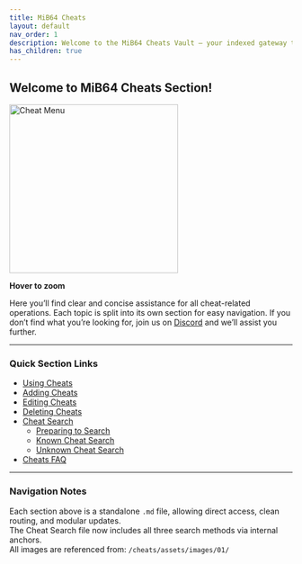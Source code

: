 ```yaml
---
title: MiB64 Cheats
layout: default
nav_order: 1
description: Welcome to the MiB64 Cheats Vault – your indexed gateway to cheat mastery.
has_children: true
---
```


<style>
.zoom-on-hover {
  display: inline-block;
  position: relative;
}

.zoom-on-hover img {
  width: 300px;
  transition: transform 0.3s ease;
  cursor: zoom-in;
  transform-origin: center center;
  display: block;
}

.zoom-on-hover img:hover {
  transform: scale(1.5);
  z-index: 10;
}
</style>


<!-- VaultEcho: MiB64 Cheats Protocol Activated -->

## Welcome to MiB64 Cheats Section!    
    
<div class="zoom-on-hover">
  <img src="/cheats/assets/images/01/Cheat11.png" alt="Cheat Menu" />
</div>
<p class="has-text-align-center"><strong>Hover to zoom</strong></p>

<!-- ClauseEcho: Using Cheats Image -->


Here you’ll find clear and concise assistance for all cheat-related operations. Each topic is split into its own section for easy navigation. If you don’t find what you’re looking for, join us on [Discord](https://discord.gg/ha7HWAFE8u) and we’ll assist you further.

---

###  Quick Section Links

- [Using Cheats](./using-cheats.md)
- [Adding Cheats](./adding-cheats.md)
- [Editing Cheats](./editing-cheats.md)
- [Deleting Cheats](./deleting-cheats.md)
- [Cheat Search](./cheat-search.md)
  - [Preparing to Search](./cheat-search.md#preparing-to-search)
  - [Known Cheat Search](./cheat-search.md#known-cheat-search)
  - [Unknown Cheat Search](./cheat-search.md#unknown-cheat-search)
- [Cheats FAQ](./cheats-faq.md)

---

### Navigation Notes

Each section above is a standalone `.md` file, allowing direct access, clean routing, and modular updates.  
The Cheat Search file now includes all three search methods via internal anchors.  
All images are referenced from: `/cheats/assets/images/01/`

